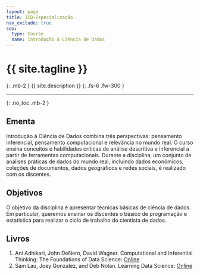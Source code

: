 ```yaml
---
layout: page
title: ICD-Especialização
nav_exclude: true
seo:
  type: Course
  name: Introdução à Ciência de Dados
---
```


# {{ site.tagline }}
{: .mb-2 }
{{ site.description }}
{: .fs-6 .fw-300 }

---

{: .no_toc .mb-2 }

## Ementa

Introdução à Ciência de Dados combina três perspectivas:
pensamento inferencial, pensamento computacional e
relevância no mundo real. O curso ensina conceitos e
habilidades críticas de análise descritiva e inferencial a
partir de ferramentas computacionais. Durante a disciplina,
um conjunto de análises práticas de dados do mundo real,
incluindo dados econômicos, coleções de documentos, dados
geográficos e redes sociais, é realizado com os discentes.

## Objetivos

O objetivo da disciplina é apresentar técnicas básicas de
ciência de dados. Em particular, queremos ensinar os
discentes o básico de programação e estatística para
realizar o ciclo de trabalho do cientista de dados.

## Livros

1. Ani Adhikari, John DeNero, David Wagner. Computational
   and Inferential Thinking: The Foundations of Data
   Science: [Online](https://inferentialthinking.com/chapters/intro.html)
1. Sam Lau, Joey Gonzalez, and Deb Nolan.
   Learning Data Science: [Online](https://learningds.org/intro.html)

[Ementa]: #ementa
[Objetivos]: #objetivos
[Livros]: #livros
